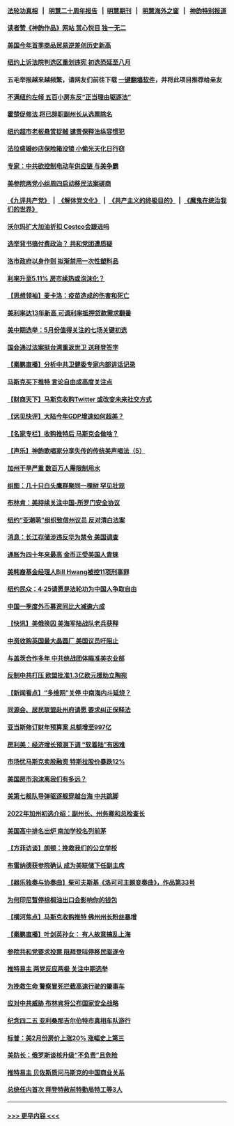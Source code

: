 #### [法轮功真相](https://github.com/gfw-breaker/truth/blob/master/README.md?t=0) &nbsp;&nbsp;|&nbsp;&nbsp; [明慧二十周年报告](https://github.com/gfw-breaker/mh-reports/blob/master/README.md?t=0) &nbsp;&nbsp;|&nbsp;&nbsp;[明慧期刊](https://github.com/gfw-breaker/mh-qikan) &nbsp;&nbsp;|&nbsp;&nbsp; [明慧海外之窗](https://github.com/gfw-breaker/mh-news/blob/master/README.md?t=0) &nbsp;&nbsp;|&nbsp;&nbsp; [神韵特别报道](https://github.com/gfw-breaker/mh-news/blob/master/shenyun.md?t=0)
#### [读者赞《神韵作品》网站 赏心悦目 独一无二](../pages/nsc412/n13720863.md?t=04282051) 
#### [美国今年首季商品贸易逆差创历史新高](../pages/nsc412/n13722368.md?t=04282051) 
#### [纽约上诉法院判选区重划违宪 初选恐延至八月](../pages/nsc412/n13722226.md?t=04282051) 
#### 五毛举报越来越频繁，请网友们前往下载 [一键翻墙软件](https://github.com/gfw-breaker/ssr-accounts)，并将此项目推荐给亲友
#### [不满纽约左倾 五百小房东反“正当理由驱逐法”](../pages/nsc412/n13722216.md?t=04282051) 
#### [霍楚促修法 将已辞职副州长从选票除名](../pages/nsc412/n13722192.md?t=04282051) 
#### [纽约超市老板悬赏捉贼 谴责保释法纵容惯犯](../pages/nsc412/n13722189.md?t=04282051) 
#### [法拉盛婚纱店保险箱没锁 小偷光天化日行窃](../pages/nsc412/n13722182.md?t=04282051) 
#### [专家：中共欲控制电动车供应链 与美争霸](../pages/nsc412/n13722161.md?t=04282051) 
#### [美参院两党小组周四启动移民法案磋商](../pages/nsc412/n13722123.md?t=04282051) 
#### [《九评共产党》](https://github.com/begood0513/9ping.md/blob/master/README.md) &nbsp;|&nbsp; [《解体党文化》](../../../../jtdwh.md/blob/master/README.md)  &nbsp;|&nbsp; [《共产主义的终极目的》](../../../../gczydzjmd.md/blob/master/README.md) &nbsp;|&nbsp; [《魔鬼在统治我们的世界》](../../../../mgztzwmdsj.md/blob/master/README.md) 
#### [沃尔玛扩大加油折扣 Costco会跟进吗](../pages/nsc412/n13722105.md?t=04282051) 
#### [选举背书搞付费政治？ 共和党团遭质疑](../pages/nsc412/n13722119.md?t=04282051) 
#### [洛市政府以身作则 拟渐禁用一次性塑料品](../pages/nsc412/n13722114.md?t=04282051) 
#### [利率升至5.11% 房市续热或泡沫化？](../pages/nsc412/n13721966.md?t=04282051) 
#### [【思想领袖】麦卡洛：疫苗造成的伤害和死亡](../pages/nsc412/n13717071.md?t=04282051) 
#### [美利率达13年新高 可调利率抵押贷款需求翻番](../pages/nsc412/n13722042.md?t=04282051) 
#### [美中期选举：5月份值得关注的七场关键初选](../pages/nsc412/n13721879.md?t=04282051) 
#### [国会通过法案挺台湾重返世卫 送拜登签字](../pages/nsc412/n13722043.md?t=04282051) 
#### [【秦鹏直播】分析中共卫健委专家内部讲话记录](../pages/nsc412/n13722036.md?t=04282051) 
#### [马斯克买下推特 言论自由成高度关注点](../pages/nsc412/n13722017.md?t=04282051) 
#### [【财商天下】马斯克收购Twitter 或改变未来社交方式](../pages/nsc412/n13721958.md?t=04282051) 
#### [【远见快评】大陆今年GDP增速如何超美？](../pages/nsc412/n13721895.md?t=04282051) 
#### [【名家专栏】收购推特后 马斯克会做啥？](../pages/nsc412/n13721589.md?t=04282051) 
#### [【声乐】神韵歌唱家分享失传的传统美声唱法（5）](../pages/nsc412/n13722031.md?t=04282051) 
#### [加州干旱严重 数百万人需限制用水](../pages/nsc412/n13721933.md?t=04282051) 
#### [组图：几十只白头鹰群聚同一棵树 罕见壮观](../pages/nsc412/n13721534.md?t=04282051) 
#### [布林肯：美持续关注中国-所罗门安全协议](../pages/nsc412/n13721939.md?t=04282051) 
#### [纽约“亚潮萌”组织致信州议员 反对清白法案](../pages/nsc412/n13721470.md?t=04282051) 
#### [消息：长江存储涉违反华为禁令 美国调查](../pages/nsc412/n13721928.md?t=04282051) 
#### [通胀为四十年来最高 金币正受美国人青睐](../pages/nsc412/n13721830.md?t=04282051) 
#### [美韩裔基金经理人Bill Hwang被控11项刑事罪](../pages/nsc412/n13721871.md?t=04282051) 
#### [纽约民众：4·25请愿是法轮功为中国人争取自由](../pages/nsc412/n13721504.md?t=04282051) 
#### [中国一季度外币募资同比大减逾六成](../pages/nsc412/n13721868.md?t=04282051) 
#### [【快讯】美俄换囚 美海军陆战队老兵获释](../pages/nsc412/n13721787.md?t=04282051) 
#### [中资收购英国最大晶圆厂 美国议员吁阻止](../pages/nsc412/n13721835.md?t=04282051) 
#### [与盖茨合作多年 中共统战团体瞄准美农业部](../pages/nsc412/n13721692.md?t=04282051) 
#### [反制中共打压 欧盟批准1.3亿欧元援助立陶宛](../pages/nsc412/n13721708.md?t=04282051) 
#### [【新闻看点】“多维网”关停 中南海内斗延烧？](../pages/nsc412/n13721332.md?t=04282051) 
#### [同源会、居民联盟赴州府请愿 要求纠正保释法](../pages/nsc412/n13721466.md?t=04282051) 
#### [亚当斯修订财年预算案 总额增至997亿](../pages/nsc412/n13721508.md?t=04282051) 
#### [房利美：经济增长预测下调 “软着陆”有困难](../pages/nsc412/n13721513.md?t=04282051) 
#### [市场忧马斯克卖股融资 特斯拉股价暴跌12%](../pages/nsc412/n13721391.md?t=04282051) 
#### [美国房市泡沫离我们有多远？](../pages/nsc412/n13721458.md?t=04282051) 
#### [美第七舰队导弹驱逐舰穿越台海 中共跳脚](../pages/nsc412/n13721396.md?t=04282051) 
#### [2022年加州初选介绍：副州长、州务卿和总检查长](../pages/nsc412/n13721380.md?t=04282051) 
#### [美国高中排名出炉 南加学校名列前茅](../pages/nsc412/n13721344.md?t=04282051) 
#### [【方菲访谈】朗顿：挽救我们的公立学校](../pages/nsc412/n13721322.md?t=04282051) 
#### [布雷纳德获参院确认 成为美联储下任副主席](../pages/nsc412/n13721303.md?t=04282051) 
#### [【器乐独奏与协奏曲】柴可夫斯基《洛可可主题变奏曲》，作品第33号](../pages/nsc412/n13721355.md?t=04282051) 
#### [为何印尼暂停棕榈油出口会影响你的钱包](../pages/nsc412/n13721205.md?t=04282051) 
#### [【横河焦点】马斯克收购推特 佛州州长粉丝暴增](../pages/nsc412/n13721334.md?t=04282051) 
#### [【秦鹏直播】叶剑英孙女： 有人故意搞乱上海](../pages/nsc412/n13721327.md?t=04282051) 
#### [参院共和党要求投票 阻拜登叫停移民驱逐令](../pages/nsc412/n13721215.md?t=04282051) 
#### [推特易主 两党反应两极 关注中期选举](../pages/nsc412/n13721254.md?t=04282051) 
#### [为挽救生命 警察冒死拦截高速行驶的肇事车](../pages/nsc412/n13720883.md?t=04282051) 
#### [应对中共威胁 布林肯将公布国家安全战略](../pages/nsc412/n13721192.md?t=04282051) 
#### [纪念四二五  亚利桑那吉尔伯特市真相车队游行](../pages/nsc412/n13721224.md?t=04282051) 
#### [标普：美2月份房价上涨20% 涨幅史上第三](../pages/nsc412/n13721128.md?t=04282051) 
#### [美防长：俄罗斯谈核升级“不负责”且危险](../pages/nsc412/n13721193.md?t=04282051) 
#### [推特易主 贝佐斯质问马斯克的中国商业关系](../pages/nsc412/n13721162.md?t=04282051) 
#### [总统任内首次 拜登特赦前特勤局特工等3人](../pages/nsc412/n13721087.md?t=04282051) 

----
#### [ >>> 更早内容 <<< ](../indexes/nsc412-earlier.md)
